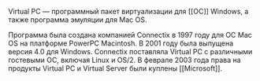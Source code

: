 Virtual PC — программный пакет виртуализации для [[ОС]] Windows, а также программа эмуляции для Mac OS.

Программа была создана компанией Connectix в 1997 году для ОС Mac OS на платформе PowerPC Macintosh. В 2001 году была выпущена версия 4.0 для Windows. Connectix поставляла Virtual PC с различными гостевыми ОС, включая Linux и OS/2. В феврале 2003 года права на продукты Virtual PC и Virtual Server были куплены [[Microsoft]].